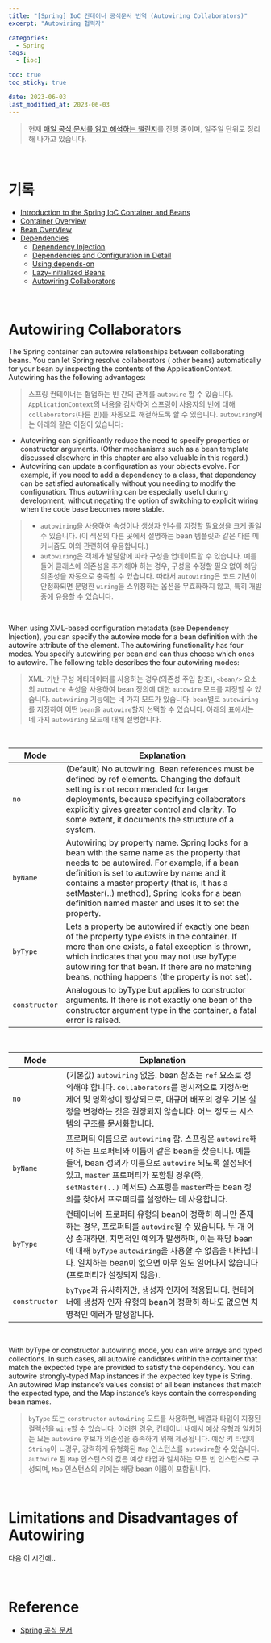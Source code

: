 ```yaml
---
title: "[Spring] IoC 컨테이너 공식문서 번역 (Autowiring Collaborators)"
excerpt: "Autowiring 협력자"

categories:
  - Spring
tags:
  - [ioc]

toc: true
toc_sticky: true

date: 2023-06-03
last_modified_at: 2023-06-03
---
```


> 현재 [매일 공식 문서를 읽고 해석하는 챌린지](https://github.com/yeonise/daily-code-snippets)를 진행 중이며, 일주일 단위로 정리해 나가고 있습니다.

<br>

# 기록

- [Introduction to the Spring IoC Container and Beans](https://sully-tech.dev/spring/ioc-introduction/)
- [Container Overview](https://sully-tech.dev/spring/ioc-basics/)
- [Bean OverView](https://sully-tech.dev/spring/ioc-definition/)
- [Dependencies](https://sully-tech.dev/spring/ioc-dependencies/)
    - [Dependency Injection](https://sully-tech.dev/spring/ioc-factory-collaborators/)
    - [Dependencies and Configuration in Detail](https://sully-tech.dev/spring/ioc-factory-properties-detailed/)
    - [Using depends-on](https://sully-tech.dev/spring/ioc-factory-dependson/)
    - [Lazy-initialized Beans](https://sully-tech.dev/spring/ioc-factory-lazy-init/)
    - [Autowiring Collaborators](https://sully-tech.dev/spring/ioc-factory-autowire/)

<br>

# Autowiring Collaborators

The Spring container can autowire relationships between collaborating beans. You can let Spring resolve collaborators (
other beans) automatically for your bean by inspecting the contents of the ApplicationContext. Autowiring has the
following advantages:

> 스프링 컨테이너는 협업하는 빈 간의 관계를 `autowire` 할 수 있습니다. `ApplicationContext`의 내용을 검사하여 스프링이 사용자의 빈에 대해 `collaborators`(다른 빈)를
> 자동으로 해결하도록 할 수 있습니다. `autowiring`에는 아래와 같은 이점이 있습니다:

- Autowiring can significantly reduce the need to specify properties or constructor arguments. (Other mechanisms such as
  a bean template discussed elsewhere in this chapter are also valuable in this regard.)
- Autowiring can update a configuration as your objects evolve. For example, if you need to add a dependency to a class,
  that dependency can be satisfied automatically without you needing to modify the configuration. Thus autowiring can be
  especially useful during development, without negating the option of switching to explicit wiring when the code base
  becomes more stable.

> - `autowiring`을 사용하여 속성이나 생성자 인수를 지정할 필요성을 크게 줄일 수 있습니다. (이 섹션의 다른 곳에서 설명하는 bean 템플릿과 같은 다른 메커니즘도 이와 관련하여 유용합니다.)
> - `autowiring`은 객체가 발달함에 따라 구성을 업데이트할 수 있습니다. 예를 들어 클래스에 의존성을 추가해야 하는 경우, 구성을 수정할 필요 없이 해당 의존성을 자동으로 충족할 수 있습니다.
    따라서 `autowiring`은 코드 기반이 안정화되면 분명한 `wiring`을 스위칭하는 옵션을 무효화하지 않고, 특히 개발 중에 유용할 수 있습니다.

<br>

When using XML-based configuration metadata (see Dependency Injection), you can specify the autowire mode for a bean
definition with the autowire attribute of the <bean/> element. The autowiring functionality has four modes. You specify
autowiring per bean and can thus choose which ones to autowire. The following table describes the four autowiring modes:

> XML-기반 구성 메타데이터를 사용하는 경우(의존성 주입 참조), `<bean/>` 요소의 `autowire` 속성을 사용하여 bean 정의에 대한 `autowire` 모드를 지정할 수
> 있습니다. `autowiring` 기능에는 네 가지 모드가 있습니다. `bean`별로 `autowiring`를 지정하여 어떤 `bean`을 `autowire`할지 선택할 수 있습니다. 아래의 표에서는 네
> 가지 `autowiring` 모드에 대해 설명합니다.

<br>

| Mode          | Explanation                                                                                                                                                                                                                                                                                                                                   |
|---------------|-----------------------------------------------------------------------------------------------------------------------------------------------------------------------------------------------------------------------------------------------------------------------------------------------------------------------------------------------|
| `no`          | (Default) No autowiring. Bean references must be defined by ref elements. Changing the default setting is not recommended for larger deployments, because specifying collaborators explicitly gives greater control and clarity. To some extent, it documents the structure of a system.                                                      |
| `byName`      | Autowiring by property name. Spring looks for a bean with the same name as the property that needs to be autowired. For example, if a bean definition is set to autowire by name and it contains a master property (that is, it has a setMaster(..) method), Spring looks for a bean definition named master and uses it to set the property. |
| `byType`      | Lets a property be autowired if exactly one bean of the property type exists in the container. If more than one exists, a fatal exception is thrown, which indicates that you may not use byType autowiring for that bean. If there are no matching beans, nothing happens (the property is not set).                                         |
| `constructor` | Analogous to byType but applies to constructor arguments. If there is not exactly one bean of the constructor argument type in the container, a fatal error is raised.                                                                                                                                                                        |

<br>

| Mode          | Explanation                                                                                                                                                                                                        |
|---------------|--------------------------------------------------------------------------------------------------------------------------------------------------------------------------------------------------------------------|
| `no`          | (기본값) `autowiring` 없음. bean 참조는 `ref` 요소로 정의해야 합니다. `collaborators`를 명시적으로 지정하면 제어 및 명확성이 향상되므로, 대규머 배포의 경우 기본 설정을 변경하는 것은 권장되지 않습니다. 어느 정도는 시스템의 구조를 문서화합니다.                                                      |
| `byName`      | 프로퍼티 이름으로 `autowiring` 함. 스프링은 `autowire`해야 하는 프로퍼티와 이름이 같은 bean을 찾습니다. 예를 들어, bean 정의가 이름으로 `autowire` 되도록 설정되어 있고, `master` 프로퍼티가 포함된 경우(즉, `setMaster(..)` 메서드) 스프링은 `master`라는 bean 정의를 찾아서 프로퍼티를 설정하는 데 사용합니다. |
| `byType`      | 컨테이너에 프로퍼티 유형의 bean이 정확히 하나만 존재하는 경우, 프로퍼티를 `autowire`할 수 있습니다. 두 개 이상 존재하면, 치명적인 예외가 발생하며, 이는 해당 bean에 대해 `byType` `autowiring`을 사용할 수 없음을 나타냅니다. 일치하는 bean이 없으면 아무 일도 일어나지 않습니다(프로퍼티가 설정되지 않음).                  |
| `constructor` | `byType`과 유사하지만, 생성자 인자에 적용됩니다. 컨테이너에 생성자 인자 유형의 bean이 정확히 하나도 없으면 치명적인 에러가 발생합니다.                                                                                                                                 |

<br>

With byType or constructor autowiring mode, you can wire arrays and typed collections. In such cases, all autowire
candidates within the container that match the expected type are provided to satisfy the dependency. You can autowire
strongly-typed Map instances if the expected key type is String. An autowired Map instance’s values consist of all bean
instances that match the expected type, and the Map instance’s keys contain the corresponding bean names.

> `byType` 또는 `constructor` `autowiring` 모드를 사용하면, 배열과 타입이 지정된 컬렉션을 `wire`할 수 있습니다. 이러한 경우, 컨테이너 내에서 예상 유형과 일치하는
> 모든 `autowire` 후보가 의존성을 충족하기 위해 제공됩니다. 예상 키 타입이 `String`이 ㄴ경우, 강력하게 유형화된 `Map` 인스턴스를 `autowire`할 수 있습니다. `autowire`
> 된 `Map` 인스턴스의 값은 예상 타입과 일치하는 모든 빈 인스턴스로 구성되며, `Map` 인스턴스의 키에는 해당 bean 이름이 포함됩니다.

<br>

# Limitations and Disadvantages of Autowiring

다음 이 시간에..

<br>

# Reference

- [Spring 공식 문서](https://docs.spring.io/spring-framework/docs/current/reference/html/core.html#spring-core)